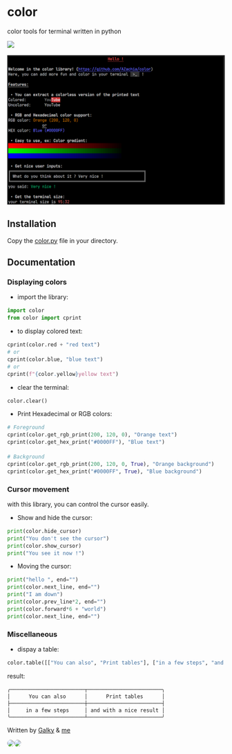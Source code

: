 # color
color tools for terminal written in python

<img src="https://skillicons.dev/icons?i=py&perline=12" />

![image](screenshot.PNG)

## Installation

Copy the [color.py](https://github.com/AZachia/color/blob/main/color.py) file in your directory.

## Documentation
### Displaying colors

 - import the library:
```python
import color
from color import cprint
```

 - to display colored text:
```python
cprint(color.red + "red text")
# or
cprint(color.blue, "blue text")
# or
cprint(f"{color.yellow}yellow text")
```

 - clear the terminal:

 ```python
color.clear()
```

 - Print Hexadecimal or RGB colors:

```python
# Foreground
cprint(color.get_rgb_print(200, 120, 0), "Orange text")
cprint(color.get_hex_print("#0000FF"), "Blue text")

# Background
cprint(color.get_rgb_print(200, 120, 0, True), "Orange background")
cprint(color.get_hex_print("#0000FF", True), "Blue background")
```

### Cursor movement

with this library, you can control the cursor easily.

 - Show and hide the cursor:
  ```python
print(color.hide_cursor)
print("You don't see the cursor")
print(color.show_cursor)
print("You see it now !")
```
- Moving the cursor:
 ```python
print("hello ", end="")
print(color.next_line, end="")
print("I am down")
print(color.prev_line*2, end="")
print(color.forward*6 + "world")
print(color.next_line, end="")
```

### Miscellaneous

 - dispay a table: 
 ```python
 color.table([["You can also", "Print tables"], ["in a few steps", "and with a nice result"]], samesize=True, align="center", padding=2)
 ```
result: 
```
╭────────────────────────┬────────────────────────╮
│      You can also      │      Print tables      │
├────────────────────────┼────────────────────────┤
│     in a few steps     │ and with a nice result │
╰────────────────────────┴────────────────────────╯
```


Written by [Galky](https://github.com/Gvlky) & [me](https://github.com/AZachia)

<img src="https://github.com/gvlky.png" width="60px;" style="border-radius:100px"/><img src="https://github.com/AZachia.png" width="60px;" style="border-radius:100px"/>